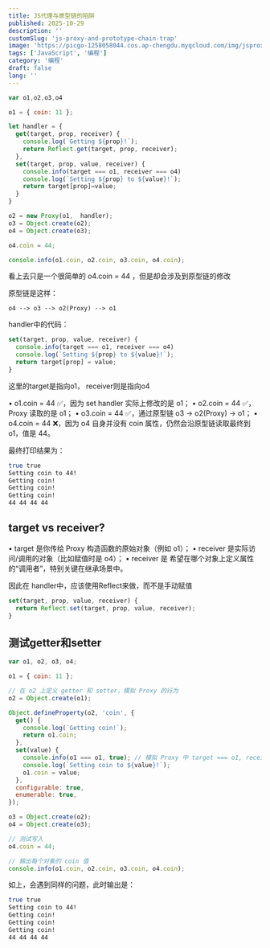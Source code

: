 ```yaml
---
title: JS代理与原型链的陷阱
published: 2025-10-29
description: ''
customSlug: 'js-proxy-and-prototype-chain-trap'
image: 'https://picgo-1258058044.cos.ap-chengdu.myqcloud.com/img/jsproxy.png'
tags: ['JavaScript', '编程']
category: '编程'
draft: false 
lang: ''
---
```



```js
var o1,o2,o3,o4

o1 = { coin: 11 };

let handler = {
  get(target, prop, receiver) {
    console.log(`Getting ${prop}!`);
    return Reflect.get(target, prop, receiver);
  },
  set(target, prop, value, receiver) {
    console.info(target === o1, receiver === o4)
    console.log(`Setting ${prop} to ${value}!`);
    return target[prop]=value;
  }
}

o2 = new Proxy(o1,  handler);
o3 = Object.create(o2);
o4 = Object.create(o3);

o4.coin = 44;

console.info(o1.coin, o2.coin, o3.coin, o4.coin);
```

看上去只是一个很简单的 o4.coin = 44 ，但是却会涉及到原型链的修改

原型链是这样：

```
o4 --> o3 --> o2(Proxy) --> o1
```


handler中的代码：

```js
set(target, prop, value, receiver) {
  console.info(target === o1, receiver === o4)
  console.log(`Setting ${prop} to ${value}!`);
  return target[prop] = value;
}
```

这里的target是指向o1， receiver则是指向o4

•	o1.coin = 44 ✅，因为 set handler 实际上修改的是 o1；
•	o2.coin = 44 ✅，Proxy 读取的是 o1；
•	o3.coin = 44 ✅，通过原型链 o3 → o2(Proxy) → o1；
•	o4.coin = 44 ❌，因为 o4 自身并没有 coin 属性，仍然会沿原型链读取最终到 o1，值是 44。

最终打印结果为：

```bash
true true
Setting coin to 44!
Getting coin!
Getting coin!
Getting coin!
44 44 44 44
```

## target vs receiver?

•	target 是你传给 Proxy 构造函数的原始对象（例如 o1）；
•	receiver 是实际访问/调用的对象（比如赋值时是 o4）；
•	receiver 是 希望在哪个对象上定义属性 的“调用者”，特别关键在继承场景中。

因此在 handler中，应该使用Reflect来做，而不是手动赋值

```js
set(target, prop, value, receiver) {
  return Reflect.set(target, prop, value, receiver);
}
```


## 测试getter和setter

```js
var o1, o2, o3, o4;

o1 = { coin: 11 };

// 在 o2 上定义 getter 和 setter，模拟 Proxy 的行为
o2 = Object.create(o1);

Object.defineProperty(o2, 'coin', {
  get() {
    console.log(`Getting coin!`);
    return o1.coin;
  },
  set(value) {
    console.info(o1 === o1, true); // 模拟 Proxy 中 target === o1, receiver === o4
    console.log(`Setting coin to ${value}!`);
    o1.coin = value;
  },
  configurable: true,
  enumerable: true,
});

o3 = Object.create(o2);
o4 = Object.create(o3);

// 测试写入
o4.coin = 44;

// 输出每个对象的 coin 值
console.info(o1.coin, o2.coin, o3.coin, o4.coin);
```


如上，会遇到同样的问题，此时输出是：

```bash
true true
Setting coin to 44!
Getting coin!
Getting coin!
Getting coin!
44 44 44 44
```

